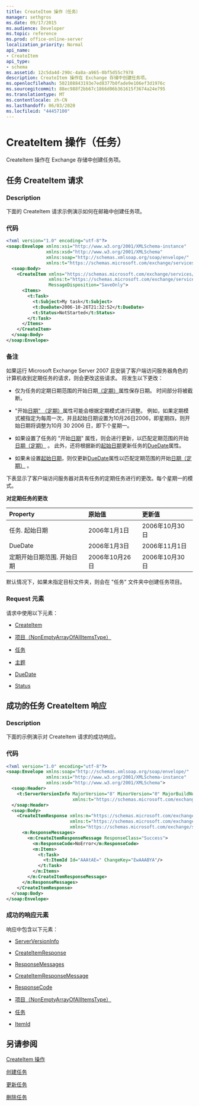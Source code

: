 ```yaml
---
title: CreateItem 操作（任务）
manager: sethgros
ms.date: 09/17/2015
ms.audience: Developer
ms.topic: reference
ms.prod: office-online-server
localization_priority: Normal
api_name:
- CreateItem
api_type:
- schema
ms.assetid: 12c5da4d-290c-4a8a-a965-0bf5d55c7978
description: CreateItem 操作在 Exchange 存储中创建任务项。
ms.openlocfilehash: 502108843193e7ed8377b0fade9e106ef3d1976c
ms.sourcegitcommit: 88ec988f2bb67c1866d06b361615f3674a24e795
ms.translationtype: MT
ms.contentlocale: zh-CN
ms.lasthandoff: 06/03/2020
ms.locfileid: "44457100"
---
```

# <a name="createitem-operation-task"></a>CreateItem 操作（任务）

CreateItem 操作在 Exchange 存储中创建任务项。
  
## <a name="task-createitem-request"></a>任务 CreateItem 请求

### <a name="description"></a>Description

下面的 CreateItem 请求示例演示如何在邮箱中创建任务项。
  
### <a name="code"></a>代码

```XML
<?xml version="1.0" encoding="utf-8"?>
<soap:Envelope xmlns:xsi="http://www.w3.org/2001/XMLSchema-instance"
               xmlns:xsd="http://www.w3.org/2001/XMLSchema"
               xmlns:soap="http://schemas.xmlsoap.org/soap/envelope/"
               xmlns:t="https://schemas.microsoft.com/exchange/services/2006/types">
  <soap:Body>
    <CreateItem xmlns="https://schemas.microsoft.com/exchange/services/2006/messages"
                xmlns:t="https://schemas.microsoft.com/exchange/services/2006/types" 
                MessageDisposition="SaveOnly">
      <Items>
        <t:Task>
          <t:Subject>My task</t:Subject>
          <t:DueDate>2006-10-26T21:32:52</t:DueDate>
          <t:Status>NotStarted</t:Status>
        </t:Task>
      </Items>
    </CreateItem>
  </soap:Body>
</soap:Envelope>
```

### <a name="comments"></a>备注

如果运行 Microsoft Exchange Server 2007 且安装了客户端访问服务器角色的计算机收到定期任务的请求，则会更改这些请求。 将发生以下更改：
  
- 仅为任务的定期日期范围的开始日期[（定期）](startdate-recurrence.md)属性保存日期。 时间部分将被截断。 
    
- "开始[日期" （定期）](startdate-recurrence.md)属性可能会根据定期模式进行调整。 例如，如果定期模式被指定为每周一次，并且起始日期设置为10月26日2006，即星期四，则开始日期将调整为10月 30 2006 日，即下个星期一。 
    
- 如果设置了任务的 "开始[日期](startdate.md)" 属性，则会进行更新，以匹配定期范围的开始[日期（定期）](startdate-recurrence.md) 。 此外，还将根据新的[起始日期](startdate.md)更新任务的[DueDate](duedate.md)属性。
    
- 如果未设置[起始日期](startdate.md)，则仅更新[DueDate](duedate.md)属性以匹配定期范围的开始[日期（定期）](startdate-recurrence.md) 。 
    
下表显示了客户端访问服务器对具有任务的定期任务进行的更改。每个星期一的模式。
  
**对定期任务的更改**

|**Property**|**原始值**|**更新值**|
|:-----|:-----|:-----|
|任务. 起始日期  <br/> |2006年1月1日  <br/> |2006年10月30日  <br/> |
|DueDate  <br/> |2006年1月3日  <br/> |2006年11月1日  <br/> |
|定期开始日期范围. 开始日期  <br/> |2006年10月26日  <br/> |2006年10月30日  <br/> |
   
默认情况下，如果未指定目标文件夹，则会在 "任务" 文件夹中创建任务项目。
  
### <a name="request-elements"></a>Request 元素

请求中使用以下元素：
  
- [CreateItem](createitem.md)
    
- [项目（NonEmptyArrayOfAllItemsType）](items-nonemptyarrayofallitemstype.md)
    
- [任务](task.md)
    
- [主题](subject.md)
    
- [DueDate](duedate.md)
    
- [Status](status.md)
    
## <a name="successful-task-createitem-response"></a>成功的任务 CreateItem 响应

### <a name="description"></a>Description

下面的示例演示对 CreateItem 请求的成功响应。
  
### <a name="code"></a>代码

```XML
<?xml version="1.0" encoding="utf-8"?>
<soap:Envelope xmlns:soap="http://schemas.xmlsoap.org/soap/envelope/" 
               xmlns:xsi="http://www.w3.org/2001/XMLSchema-instance" 
               xmlns:xsd="http://www.w3.org/2001/XMLSchema">
  <soap:Header>
    <t:ServerVersionInfo MajorVersion="8" MinorVersion="0" MajorBuildNumber="653" MinorBuildNumber="0" 
                         xmlns:t="https://schemas.microsoft.com/exchange/services/2006/types"/>
  </soap:Header>
  <soap:Body>
    <CreateItemResponse xmlns:m="https://schemas.microsoft.com/exchange/services/2006/messages" 
                        xmlns:t="https://schemas.microsoft.com/exchange/services/2006/types" 
                        xmlns="https://schemas.microsoft.com/exchange/services/2006/messages">
      <m:ResponseMessages>
        <m:CreateItemResponseMessage ResponseClass="Success">
          <m:ResponseCode>NoError</m:ResponseCode>
          <m:Items>
            <t:Task>
              <t:ItemId Id="AAAtAE=" ChangeKey="EwAAABYA"/>
            </t:Task>
          </m:Items>
        </m:CreateItemResponseMessage>
      </m:ResponseMessages>
    </CreateItemResponse>
  </soap:Body>
</soap:Envelope>
```

### <a name="successful-response-elements"></a>成功的响应元素

响应中包含以下元素：
  
- [ServerVersionInfo](serverversioninfo.md)
    
- [CreateItemResponse](createitemresponse.md)
    
- [ResponseMessages](responsemessages.md)
    
- [CreateItemResponseMessage](createitemresponsemessage.md)
    
- [ResponseCode](responsecode.md)
    
- [项目（NonEmptyArrayOfAllItemsType）](items-nonemptyarrayofallitemstype.md)
    
- [任务](task.md)
    
- [ItemId](itemid.md)
    
## <a name="see-also"></a>另请参阅



[CreateItem 操作](createitem-operation.md)


[创建任务](https://msdn.microsoft.com/library/0ef97334-e8a0-4f67-a23a-dd9e2bbad49f%28Office.15%29.aspx)
  
[更新任务](https://msdn.microsoft.com/library/0a1bf360-d40c-4a99-929b-4c73a14394d5%28Office.15%29.aspx)
  
[删除任务](https://msdn.microsoft.com/library/a3d7e25f-8a35-4901-b1d9-d31f418ab340%28Office.15%29.aspx)

